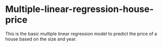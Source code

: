 # Multiple-linear-regression-house-price
This is the basic multiple linear regression model to predict the price of a house based on the size and year.
